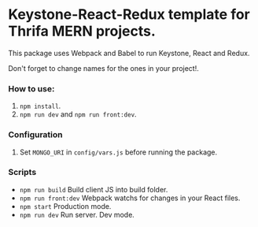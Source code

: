 # Keystone-React-Redux template for Thrifa MERN projects.

This package uses Webpack and Babel to run Keystone, React and Redux.

Don't forget to change names for the ones in your project!.

### How to use:
1. `npm install`.
2. `npm run dev` and `npm run front:dev`.

### Configuration
1. Set `MONGO_URI` in `config/vars.js` before running the package.

### Scripts

* `npm run build` Build client JS into build folder.
* `npm run front:dev` Webpack watchs for changes in your React files.
* `npm start` Production mode.
* `npm run dev` Run server. Dev mode.